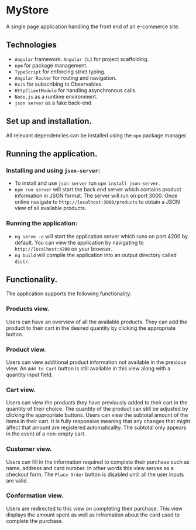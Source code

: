 # MyStore
A single page application handling the front end of an e-commerce site.
## Technologies
* ``Angular`` framework. ``Angular CLI`` for project scaffolding.
* ```npm``` for package management.
* ``TypeScript`` for enforcing strict typing.
* ``Angular Router`` for routing and navigation.
* ``RxJS`` for subscribing to Observables.
* ``HttpClientModule`` for handling asynchronous calls.
* ``Node.js`` as a runtime environment.
* ``json server`` as a fake back-end.
## Set up and installation.
All relevant dependencies can be installed using the ``npm`` package manager.
## Running the application.
### Installing and using ``json-server``:
* To install and use ``json server`` run ``npm install json-server``.
* ``npm run server`` will start the back end server which contains product information in JSON format. The server will run on port 3000.
Once online navigate to ``http://localhost:3000/products`` to obtain a JSON view of all available products.
### Running the application:
* ``ng serve -o`` will start the application server which runs on port 4200 by default. You can view the application by navigating to ``http://localhost:4200`` on your browser.
* ``ng build`` will compile the application into an output directory called ``dist/``.
## Functionality.
The application supports the following functionality:
### Products view. 
  Users can have an overview of all the available products. They can add the product to their cart in the desired quantity by clicking the appropriate button.
### Product view. 
Users can view additional product information not available in the previous view. An ``Add to Cart`` button is still available in this view along with a quantity input field.
### Cart view.
Users can view the products they have previously added to their cart in the quantity of their choice. The quantity of the product can still be adjusted by clicking the appropriate buttons.
Users can view the subtotal amount of the items in their cart. It is fully responsive meaning that any changes that might affect that amount are registered automaticallty. The subtotal only appears in the event of a non-empty cart.
### Customer view.
Users can fill in the information required to complete their purchase such as name, address and card number. In other words this view serves as a checkout form. The ``Place Order`` button is disabled until
all the user inputs are valid. 
### Conformation view.
Users are redirected to this view on completing their purchase. This view displays the amount spent as well as infromation about the card used to complete the purchase. 

